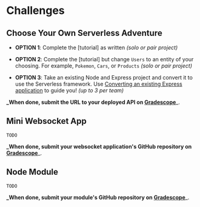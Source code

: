 # Challenges

## Choose Your Own Serverless Adventure

- **OPTION 1**: Complete the [tutorial] as written _(solo or pair project)_
- **OPTION 2**: Complete the [tutorial] but change `Users` to an entity of your choosing. For example, `Pokemon`, `Cars`, or `Products`  _(solo or pair project)_

- **OPTION 3**: Take an existing Node and Express project and convert it to use the Serverless framework. Use [Converting an existing Express application](https://www.serverless.com/blog/serverless-express-rest-api#converting-an-existing-express-application) to guide you!  _(up to 3 per team)_

**_When done, submit the URL to your deployed API on [Gradescope](https://www.gradescope.com/courses/207186/assignments/832726)**_.

## Mini Websocket App

`TODO`

**_When done, submit your websocket application's GitHub repository on [Gradescope](https://www.gradescope.com/courses/207186/assignments/844469)**_.

## Node Module

`TODO`

**_When done, submit your module's GitHub repository on [Gradescope](https://www.gradescope.com/courses/207186/assignments/844467)**_.
